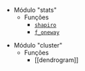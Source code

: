 
- Módulo "stats"
	- Funções
		- [`shapiro`](shapiro.md)
		- [`f_oneway`](f-oneway.md)
* Módulo "cluster"
	* Funções
		* [[dendrogram]]
